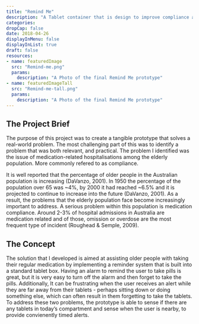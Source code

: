 ```yaml
---
title: "Remind Me"
description: "A Tablet container that is design to improve compliance among the aging population"
categories: 
dropCap: false
date: 2018-04-26
displayInMenu: false
displayInList: true
draft: false
resources:
- name: featuredImage
  src: "Remind-me.png"
  params:
    description: "A Photo of the final Remind Me prototype"
- name: featuredImageTall
  src: "Remind-me-tall.png"
  params:
    description: "A Photo of the final Remind Me prototype"
---
```


## The Project Brief
The purpose of this project was to create a tangible prototype that solves a real-world problem. The most challenging part of this was to identify a problem that was both relevant, and practical. The problem I identified was the issue of medication-related hospitalisations among the elderly population. More commonly refered to as compliance.

It is well reported that the percentage of older people in the Australian population is increasing (DaVanzo, 2001). In 1950 the percentage of the population over 65 was ~4%, by 2000 it had reached ~6.5% and it is projected to continue to increase into the future (DaVanzo, 2001). As a result, the problems that the elderly population face become increasingly important to address. A serious problem within this population is medication compliance. Around 2-3% of hospital admissions in Australia are medication related and of those, omission or overdose are the most frequent type of incident (Roughead & Semple, 2009).


## The Concept
The solution that I developed is aimed at assisting older people with taking their regular medication by implementing a reminder system that is built into a standard tablet box. Having an alarm to remind the user to take pills is great, but it is very easy to turn off the alarm and then forget to take the pills. Additionally, It can be frustrating when the user receives an alert while they are far away from their tablets - perhaps sitting down or doing something else, which can often result in them forgetting to take the tablets. To address these two problems, the prototype is able to sense if there are any tablets in today’s compartment and sense when the user is nearby, to provide convienently timed alerts.

